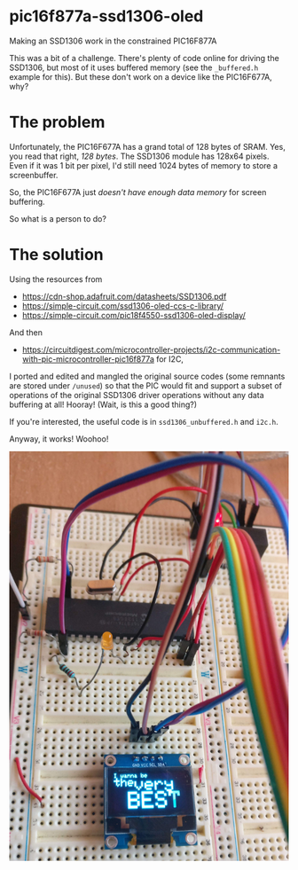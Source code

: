 # pic16f877a-ssd1306-oled
Making an SSD1306 work in the constrained PIC16F877A

This was a bit of a challenge. There's plenty of code online for driving the SSD1306, but most of it uses buffered memory (see the `_buffered.h` example for this).
But these don't work on a device like the PIC16F677A, why?

# The problem

Unfortunately, the PIC16F677A has a grand total of 128 bytes of SRAM. Yes, you read that right, _128 bytes_.
The SSD1306 module has 128x64 pixels. Even if it was 1 bit per pixel, I'd still need 1024 bytes of memory to store a screenbuffer.

So, the PIC16F677A just _doesn't have enough data memory_ for screen buffering.

So what is a person to do?

# The solution

Using the resources from 
* https://cdn-shop.adafruit.com/datasheets/SSD1306.pdf
* https://simple-circuit.com/ssd1306-oled-ccs-c-library/
* https://simple-circuit.com/pic18f4550-ssd1306-oled-display/

And then
* https://circuitdigest.com/microcontroller-projects/i2c-communication-with-pic-microcontroller-pic16f877a
for I2C,

I ported and edited and mangled the original source codes (some remnants are stored under `/unused`) so that the PIC would fit and support a subset of operations of the original SSD1306 driver operations without any data buffering at all! Hooray!
(Wait, is this a good thing?)

If you're interested, the useful code is in `ssd1306_unbuffered.h` and `i2c.h`.

Anyway, it works! Woohoo!

![Demo image](demo.jpg)
